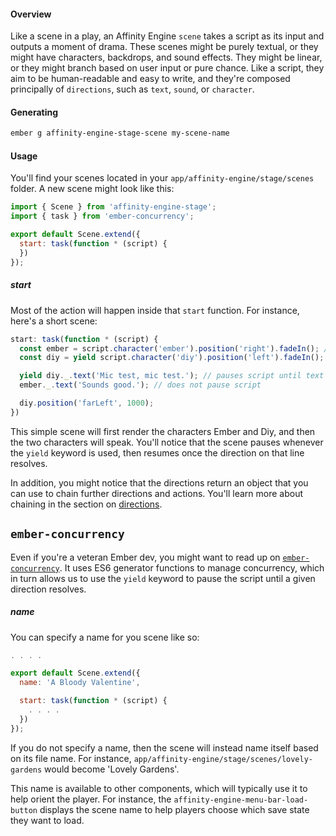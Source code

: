 #### Overview

Like a scene in a play, an Affinity Engine `scene` takes a script as its input and outputs a moment of drama. These scenes might be purely textual, or they might have characters, backdrops, and sound effects. They might be linear, or they might branch based on user input or pure chance. Like a script, they aim to be human-readable and easy to write, and they're composed principally of `directions`, such as `text`, `sound`, or `character`.

#### Generating

```bash
ember g affinity-engine-stage-scene my-scene-name
```

#### Usage

You'll find your scenes located in your `app/affinity-engine/stage/scenes` folder. A new scene might look like this:

```js
import { Scene } from 'affinity-engine-stage';
import { task } from 'ember-concurrency';

export default Scene.extend({
  start: task(function * (script) {
  })
});
```

##### start

<div class="row">

<div class="with-aside small-order-2 medium-order-1">

Most of the action will happen inside that `start` function. For instance, here's a short scene:

```js
start: task(function * (script) {
  const ember = script.character('ember').position('right').fadeIn(); // does not pause script
  const diy = yield script.character('diy').position('left').fadeIn(); // pauses script until diy fades in

  yield diy._.text('Mic test, mic test.'); // pauses script until text is closed
  ember._.text('Sounds good.'); // does not pause script

  diy.position('farLeft', 1000);
})
```

This simple scene will first render the characters Ember and Diy, and then the two characters will speak. You'll notice that the scene pauses whenever the `yield` keyword is used, then resumes once the direction on that line resolves.

In addition, you might notice that the directions return an object that you can use to chain further directions and actions. You'll learn more about chaining in the section on [directions](/components/stage/directions#links).

</div>

<aside class="aside ember small-order-1 medium-order-2">

# `ember-concurrency`

Even if you're a veteran Ember dev, you might want to read up on [`ember-concurrency`](http://ember-concurrency.com/). It uses ES6 generator functions to manage concurrency, which in turn allows us to use the `yield` keyword to pause the script until a given direction resolves.

</aside>

</div>

##### name

You can specify a name for you scene like so:

```js
. . . .

export default Scene.extend({
  name: 'A Bloody Valentine',

  start: task(function * (script) {
    . . . .
  })
});
```

If you do not specify a name, then the scene will instead name itself based on its file name. For instance, `app/affinity-engine/stage/scenes/lovely-gardens` would become 'Lovely Gardens'.

This name is available to other components, which will typically use it to help orient the player. For instance, the `affinity-engine-menu-bar-load-button` displays the scene name to help players choose which save state they want to load.
